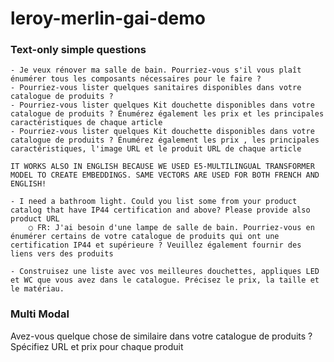 # leroy-merlin-gai-demo

### Text-only simple questions

    - Je veux rénover ma salle de bain. Pourriez-vous s'il vous plaît énumérer tous les composants nécessaires pour le faire ?
    - Pourriez-vous lister quelques sanitaires disponibles dans votre catalogue de produits ?
    - Pourriez-vous lister quelques Kit douchette disponibles dans votre catalogue de produits ? Énumérez également les prix et les principales caractéristiques de chaque article
    - Pourriez-vous lister quelques Kit douchette disponibles dans votre catalogue de produits ? Énumérez également les prix , les principales caractéristiques, l'image URL et le produit URL de chaque article
 
    IT WORKS ALSO IN ENGLISH BECAUSE WE USED E5-MULTILINGUAL TRANSFORMER MODEL TO CREATE EMBEDDINGS. SAME VECTORS ARE USED FOR BOTH FRENCH AND ENGLISH!
    
    - I need a bathroom light. Could you list some from your product catalog that have IP44 certification and above? Please provide also product URL
        ○ FR: J'ai besoin d'une lampe de salle de bain. Pourriez-vous en énumérer certains de votre catalogue de produits qui ont une certification IP44 et supérieure ? Veuillez également fournir des liens vers des produits

    - Construisez une liste avec vos meilleures douchettes, appliques LED et WC que vous avez dans le catalogue. Précisez le prix, la taille et le matériau.

### Multi Modal

Avez-vous quelque chose de similaire dans votre catalogue de produits ? Spécifiez URL et prix pour chaque produit
